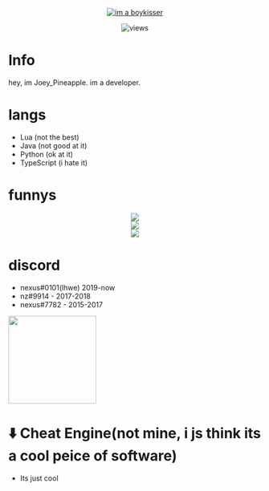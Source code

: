 <p align=center><a href="https://git.io/typing-svg"><img src="https://readme-typing-svg.demolab.com?font=Fira+Code&size=24&duration=4000&pause=1000&color=F70000&width=435&lines=joey 😎 discord.gg/Jqn4Jwx3Q6" alt="im a boykisser" /></a></p>
<p align="center">
  <img src="https://count.getloli.com/get/@lhwe?theme=rule34" alt="views" />
</p>

# Info
  hey, im Joey_Pineapple. im a developer.
# langs
  - Lua (not the best)
  - Java (not good at it)
  - Python (ok at it)
  - TypeScript (i hate it)

# funnys
<p align = "center">
    <img src = "https://github-readme-stats.vercel.app/api?username=lhwe&show_icons=true&theme=dracula"/><br>
    <img src = "https://github-readme-stats.vercel.app/api/top-langs/?username=lhwe&layout=compact&theme=dark"/><br>
  <img src = "http://github-readme-streak-stats.herokuapp.com?user=lhwe&theme=dark&background=000000)](https://git.io/streak-stats"/>
</p>

# discord
  - nexus#0101(lhwe) 2019-now
  - nz#9914 - 2017-2018
  - nexus#7782 - 2015-2017
</h5>
<a href="https://discord.com/users/565667519373901853">
<img src="https://lanyard-profile-readme.vercel.app/api/565667519373901853?animated=true" height=175px/>
</a> 

# ⬇️ Cheat Engine(not mine, i js think its a cool peice of software)
  - Its just cool
